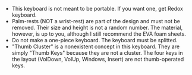 * This keyboard is not meant to be portable. If you want one, get Redox keyboard.
* Palm-rests (NOT a wrist-rest) are part of the design and must not be removed. Their size and height is not a random number. The material, however, is up to you, although I still recommend the EVA foam sheets.
* Do not make a one-piece keyboard. The keyboard must be splitted.
* "Thumb Cluster" is a nonexistent concept in this keyboard. They are simply "Thumb Keys" because they are not a cluster. The four keys in the layout (VolDown, VolUp, Windows, Insert) are not thumb-operated keys.
